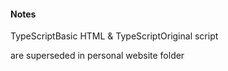#### Notes

TypeScriptBasic HTML &
TypeScriptOriginal script 

are superseded in personal website folder